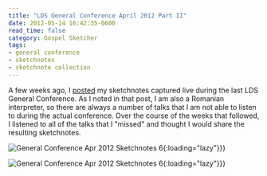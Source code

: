 ```yaml
---
title: "LDS General Conference April 2012 Part II"
date: 2012-05-14 16:42:35-0600
read_time: false
category: Gospel Sketcher
tags:
- general conference
- sketchnotes
- sketchnote collection
---
```


A few weeks ago, I <a title="LDS General Conference April 2012" href="https://bennorris.org/2012/04/05/lds-general-conference">posted</a> my sketchnotes captured live during the last LDS General Conference. As I noted in that post, I am also a Romanian interpreter, so there are always a number of talks that I am not able to listen to during the actual conference. Over the course of the weeks that followed, I listened to all of the talks that I "missed" and thought I would share the resulting sketchnotes.

![General Conference Apr 2012 Sketchnotes 6](https://media.bennorris.org/images/gospelsketcher/uploads/2021/872745979a.png){:loading="lazy"}}}

![General Conference Apr 2012 Sketchnotes 6](https://media.bennorris.org/images/gospelsketcher/uploads/2021/79d0ed861c.png){:loading="lazy"}}}
